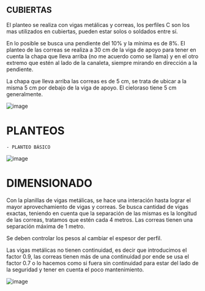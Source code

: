 ## CUBIERTAS

El planteo se realiza con vigas metálicas y correas, los perfiles C son los mas utilizados en cubiertas, pueden estar solos o soldados entre sí.

En lo posible se busca una pendiente del 10% y la mínima es de 8%. El planteo de las correas se realiza a 30 cm de la viga de apoyo para tener en cuenta la chapa que lleva arriba (no me acuerdo como se llama) y en el otro extremo que estén al lado de la canaleta, siempre mirando en dirección a la pendiente.

La chapa que lleva arriba las correas es de 5 cm, se trata de ubicar a la misma 5 cm por debajo de la viga de apoyo. El cieloraso tiene 5 cm generalmente.

![image](https://github.com/miligalarza/FUNDAMENTA-ING/assets/143607366/dfe20faf-6c41-46f3-8a6a-d8341507366f)

  # PLANTEOS
    - PLANTEO BÁSICO
![image](https://github.com/miligalarza/FUNDAMENTA-ING/assets/143607366/725e3fea-7522-45c7-88cb-832ad9541a78)

 # DIMENSIONADO
Con la planillas de vigas metálicas, se hace una interación hasta lograr el mayor aprovechamiento de vigas y correas. Se busca cantidad de vigas exactas, teniendo en cuenta que la separación de las mismas es la longitud de las correas, tratamos que estén cada 4 metros. Las correas tienen una separación máxima de 1 metro.

Se deben controlar los pesos al cambiar el espesor der perfil.

Las vigas metálicas no tienen continuidad, es decir que introducimos el factor 0.9, las correas tienen más de una continuidad por ende se usa el factor 0.7 o lo hacemos como si fuera sin continuidad para estar del lado de la seguridad y tener en cuenta el poco mantenimiento.

![image](https://github.com/miligalarza/FUNDAMENTA-ING/assets/143607366/f9d78b74-56ed-4b5e-81bd-c04f331a04a7)


